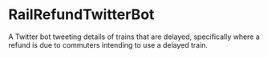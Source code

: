 # RailRefundTwitterBot
A Twitter bot tweeting details of trains that are delayed, specifically where a refund is due to commuters intending to use a delayed train. 

